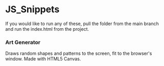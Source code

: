 # JS_Snippets
If you would like to run any of these, pull the folder from the main branch and run the index.html from the project. 

### Art Generator
Draws random shapes and patterns to the screen, fit to the browser's window. Made with HTML5 Canvas.
